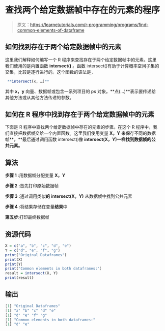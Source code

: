 # 查找两个给定数据帧中存在的元素的程序

> 原文：<https://learnetutorials.com/r-programming/programs/find-common-elements-of-dataframe>

## 如何找到存在于两个给定数据帧中的元素

这里我们解释如何编写一个 R 程序来查找存在于两个给定数据帧中的元素。这里我们使用的是内置函数 **intersect()** 。函数 intersect()有助于计算概率空间子集的交集，比较是逐行进行的。这个函数的语法是，

```r
 **intersect(x, …)** 

```

其中 **x，y** 向量、数据帧或包含一系列项目的 ps 对象。**点(...)**表示要传递给其他方法或从其他方法传递的参数。

## 如何在 R 程序中找到存在于两个给定数据帧中的元素

下面是 R 程序中查找两个给定数据帧中存在的元素的步骤。在这个 R 程序中，我们直接把数据帧交给一个内置函数。这里我们使用变量 **X，Y** 来保存不同的数据帧**。**最后通过调用函数 intersect()像 **intersect(X，Y)一样找到数据帧的公共元素。**

## 算法

**步骤 1** :用数据帧分配变量 **X，Y**

**步骤 2** :首先打印原始数据帧

**步骤 3** :通过调用类似**的 intersect(X，Y)** 从数据帧中找到公共元素

**步骤 4** :将结果存储在变量**结果**中

**第五步**:打印最终数据帧

## 资源代码

```r
X = c("a", "b", "c", "d", "e")
Y = c("d", "e", "f", "g")
print("Original Dataframes")
print(X)
print(Y)
print("Common elements in both dataframes:")
result = intersect(X, Y)
print(result)

```

## 输出

```r
[1] "Original Dataframes"
[1] "a" "b" "c" "d" "e"
[1] "d" "e" "f" "g"
[1] "Common elements in both dataframes:"
[1] "d" "e"
```